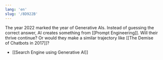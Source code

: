 ```yaml
---
lang: 'en'
slug: '/8D922B'
---
```


The year 2022 marked the year of Generative AIs.
Instead of guessing the correct answer, AI creates something from [[Prompt Engineering]].
Will their thrive continue?
Or would they make a similar trajectory like [[The Demise of Chatbots in 2017]]?

- [[Search Engine using Generative AI]]
